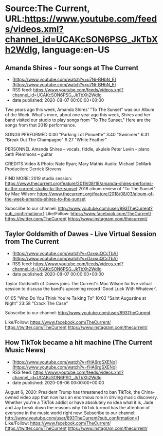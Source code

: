 # Source:The Current, URL:https://www.youtube.com/feeds/videos.xml?channel_id=UCAKcSON6PSG_JkTbXh2WdIg, language:en-US

## Amanda Shires - four songs at The Current
 - [https://www.youtube.com/watch?v=u7Ni-BHbN_E](https://www.youtube.com/watch?v=u7Ni-BHbN_E)
 - RSS feed: https://www.youtube.com/feeds/videos.xml?channel_id=UCAKcSON6PSG_JkTbXh2WdIg
 - date published: 2020-08-07 00:00:00+00:00

Two years ago this week, Amanda Shires' "To The Sunset" was our Album of the Week. What's more, about one year ago this week, Shires and her band visited our studio to play songs from "To The Sunset." Here are the songs from that 2019 performance.

SONGS PERFORMED
0:00 "Parking Lot Pirouette"
3:40 "Swimmer"
6:31 "Break Out The Champagne"
9:27 "White Feather"

PERSONNEL
Amanda Shires – vocals, fiddle, ukulele
Peter Levin – piano
Seth Plemmons – guitar

CREDITS
Video & Photo: Nate Ryan; Mary Mathis
Audio: Michael DeMark
Production: Derrick Stevens

FIND MORE:
2019 studio session: https://www.thecurrent.org/feature/2019/08/18/amanda-shires-performs-in-the-current-studio-to-the-sunset
2018 album review of "To The Sunset" by Mac Wilson: https://www.thecurrent.org/feature/2018/08/03/album-of-the-week-amanda-shires-to-the-sunset

Subscribe to our channel:
http://www.youtube.com/user/893TheCurrent?sub_confirmation=1
Like/Follow:
https://www.facebook.com/TheCurrent/
https://twitter.com/TheCurrent
https://www.instagram.com/thecurrent/

## Taylor Goldsmith of Dawes - Live Virtual Session from The Current
 - [https://www.youtube.com/watch?v=OaxsuQCcTbA](https://www.youtube.com/watch?v=OaxsuQCcTbA)
 - RSS feed: https://www.youtube.com/feeds/videos.xml?channel_id=UCAKcSON6PSG_JkTbXh2WdIg
 - date published: 2020-08-07 00:00:00+00:00

Taylor Goldsmith of Dawes joins The Current's Mac Wilson for live virtual session to discuss the band's upcoming record 'Good Luck With Whatever'. 

01:05 "Who Do You Think You're Talking To"
10:03 "Saint Augustine at Night"
23:58 "Crack The Case"

Subscribe to our channel:
http://www.youtube.com/user/893TheCurrent

Like/Follow:
https://www.facebook.com/TheCurrent/
https://twitter.com/TheCurrent
https://www.instagram.com/thecurrent/

## How TikTok became a hit machine (The Current Music News)
 - [https://www.youtube.com/watch?v=fHA6rgSXENo](https://www.youtube.com/watch?v=fHA6rgSXENo)
 - RSS feed: https://www.youtube.com/feeds/videos.xml?channel_id=UCAKcSON6PSG_JkTbXh2WdIg
 - date published: 2020-08-06 00:00:00+00:00

August 6, 2020: President Trump has threatened to ban TikTok, the China-owned video app that now has an enormous role in driving music discovery. Whether you're a TikTok addict or have absolutely no idea what it is, Jade and Jay break down the reasons why TikTok turmoil has the attention of everyone in the music world right now.
Subscribe to our channel:
http://www.youtube.com/user/893TheCurrent?sub_confirmation=1
Like/Follow:
https://www.facebook.com/TheCurrent/
https://twitter.com/TheCurrent
https://www.instagram.com/thecurrent/

